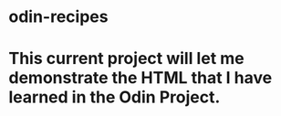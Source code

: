 # odin-recipes

# This current project will let me demonstrate the HTML that I have learned in the Odin Project.